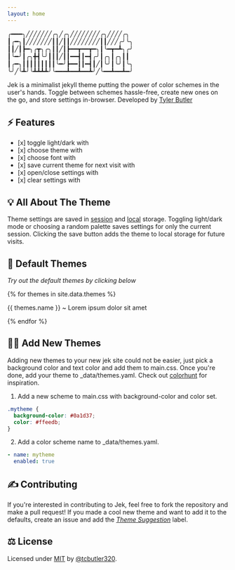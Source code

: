 ```yaml
---
layout: home
---
```

╭━━━╮╱╱╱╱╱╱╱╭╮╱╭╮╱╱╱╱╱╱╱╱╭╮╱╱╱╱╭╮
┃╭━╮┃╱╱╱╱╱╱╱┃┃╱┃┃╱╱╱╱╱╱╱╱┃┃╱╱╱╭╯╰╮
┃┃╱┃┣━╮╭┳╮╭╮┃┃╱┃┣━━┳━━┳━╮┃╰━┳━┻╮╭╯
┃╰━╯┃╭╮╋┫╰╯┃┃┃╱┃┃━━┫┃━┫╭╯┃╭╮┃╭╮┃┃
┃╭━╮┃┃┃┃┃┃┃┃┃╰━╯┣━━┃┃━┫┃╱┃╰╯┃╰╯┃╰╮
╰╯╱╰┻╯╰┻┻┻┻╯╰━━━┻━━┻━━┻╯╱╰━━┻━━┻━╯

Jek is a minimalist jekyll theme putting the power of color schemes in the user's hands. Toggle between schemes hassle-free, create new ones on the go, and store settings in-browser. Developed by [Tyler Butler](https://tbutler.org)

## ⚡ Features

*   \[x] toggle light/dark with <i class="far fa-moon zoom" onclick="darkMode();"></i>
*   \[x] choose theme with <i class="fas fa-palette zoom" onclick="toggleTheme();"></i>
*   \[x] choose font with <i class="fas fa-pen-nib" onclick="toggleFont();"></i>
*   \[x] save current theme for next visit with <i class="fas fa-user-astronaut zoom" onclick="saveFavorite();"></i>
*   \[x] open/close settings with <i class="fas fa-tools zoom" onclick="toggleSettings();"></i>
*   \[x] clear settings with <i class="fas fa-snowplow zoom" onclick="clearSettings();"></i>

## 💡 All About The Theme

Theme settings are saved in [session](https://developer.mozilla.org/en-US/docs/Web/API/Window/sessionStorage) and [local](https://developer.mozilla.org/en-US/docs/Web/API/Window/localStorage) storage. Toggling light/dark mode or choosing a random palette saves settings for only the current session. Clicking the save button adds the theme to local storage for future visits.

## 🍭 Default Themes

*Try out the default themes by clicking below*

{% for themes in site.data.themes %}

<div class="theme-options {{ themes.name }} zoom" onclick="setSpeceficPallet('{{ themes.name }}');">
    <p class="center">{{ themes.name }} ~ Lorem ipsum dolor sit amet</p>
</div>
{% endfor %}  

## 👩‍🚀 Add New Themes

Adding new themes to your new jek site could not be easier, just pick a background color and text color and add them to main.css. Once you're done, add your theme to \_data/themes.yaml. Check out [colorhunt](https://colorhunt.co/) for inspiration.

1.  Add a new scheme to main.css with background-color and color set.

```css
.mytheme {
  background-color: #0a1d37;
  color: #ffeedb;
}
```

2.  Add a color scheme name to \_data/themes.yaml.

```yaml
- name: mytheme
  enabled: true
```

## ✍️ Contributing

If you're interested in contributing to Jek, feel free to fork the repository and make a pull request! If you made a cool new theme and want to add it to the defaults, create an issue and add the [*Theme Suggestion*](https://github.com/tcbutler320/jek/labels/Theme%20Suggestion) label.

## ⚖️ License

Licensed under [MIT](/LICENSE.txt) by [@tcbutler320](https://github.com/tcbutler320).
